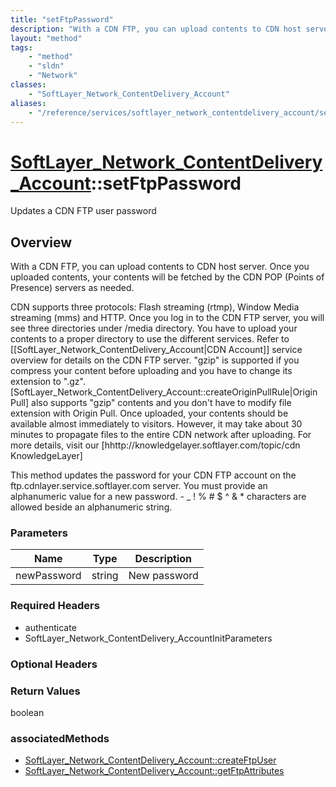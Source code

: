 ```yaml
---
title: "setFtpPassword"
description: "With a CDN FTP, you can upload contents to CDN host server. Once you uploaded contents, your contents will be fetched by... "
layout: "method"
tags:
    - "method"
    - "sldn"
    - "Network"
classes:
    - "SoftLayer_Network_ContentDelivery_Account"
aliases:
    - "/reference/services/softlayer_network_contentdelivery_account/setFtpPassword"
---
```

# [SoftLayer_Network_ContentDelivery_Account](/reference/services/SoftLayer_Network_ContentDelivery_Account)::setFtpPassword

Updates a CDN FTP user password


## Overview 
With a CDN FTP, you can upload contents to CDN host server. Once you uploaded contents, your contents will be fetched by the CDN POP (Points of Presence) servers as needed. 

CDN supports three protocols: Flash streaming (rtmp), Window Media streaming (mms) and HTTP. Once you log in to the CDN FTP server, you will see three directories under /media directory.  You have to upload your contents to a proper directory to use the different services. Refer to [[SoftLayer_Network_ContentDelivery_Account|CDN Account]] service overview for details on the CDN FTP server. "gzip" is supported if you compress your content before uploading and you have to change its extension to ".gz".  [SoftLayer_Network_ContentDelivery_Account::createOriginPullRule|Origin Pull] also supports "gzip" contents and you don't have to modify file extension with Origin Pull. Once uploaded, your contents should be available almost immediately to visitors.  However, it may take about 30 minutes to propagate files to the entire CDN network after uploading. For more details, visit our [hhttp://knowledgelayer.softlayer.com/topic/cdn KnowledgeLayer] 

This method updates the password for your CDN FTP account on the ftp.cdnlayer.service.softlayer.com server. You must provide an alphanumeric value for a new password.  - _ ! % # $ ^ & * characters are allowed beside an alphanumeric string. 

### Parameters 
|Name | Type | Description |
| --- | --- | --- |
|newPassword| string| New password|


### Required Headers
* authenticate
* SoftLayer_Network_ContentDelivery_AccountInitParameters

### Optional Headers

### Return Values
boolean


### associatedMethods

*  [SoftLayer_Network_ContentDelivery_Account::createFtpUser](/reference/services/SoftLayer_Network_ContentDelivery_Account/createFtpUser )
*  [SoftLayer_Network_ContentDelivery_Account::getFtpAttributes](/reference/services/SoftLayer_Network_ContentDelivery_Account/getFtpAttributes )

